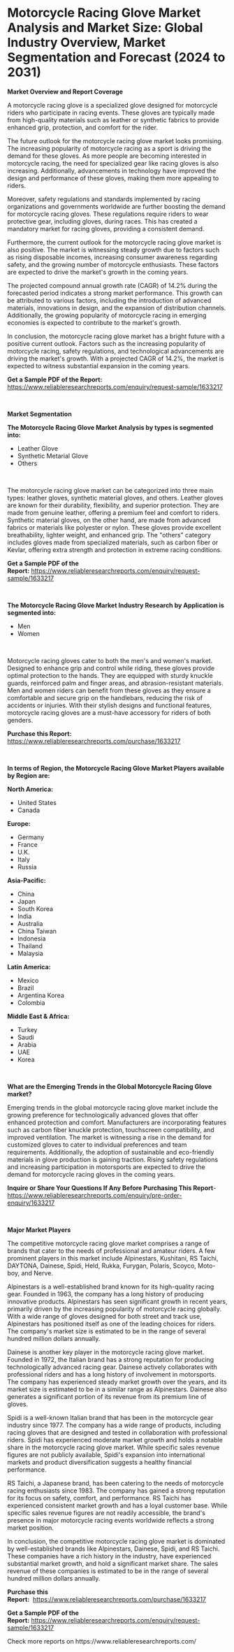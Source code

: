 <p><h1>Motorcycle Racing Glove Market Analysis and Market Size: Global Industry Overview, Market Segmentation and Forecast (2024 to 2031)</h1></p><p><strong>Market Overview and Report Coverage</strong></p>
<p><p>A motorcycle racing glove is a specialized glove designed for motorcycle riders who participate in racing events. These gloves are typically made from high-quality materials such as leather or synthetic fabrics to provide enhanced grip, protection, and comfort for the rider.</p><p>The future outlook for the motorcycle racing glove market looks promising. The increasing popularity of motorcycle racing as a sport is driving the demand for these gloves. As more people are becoming interested in motorcycle racing, the need for specialized gear like racing gloves is also increasing. Additionally, advancements in technology have improved the design and performance of these gloves, making them more appealing to riders.</p><p>Moreover, safety regulations and standards implemented by racing organizations and governments worldwide are further boosting the demand for motorcycle racing gloves. These regulations require riders to wear protective gear, including gloves, during races. This has created a mandatory market for racing gloves, providing a consistent demand.</p><p>Furthermore, the current outlook for the motorcycle racing glove market is also positive. The market is witnessing steady growth due to factors such as rising disposable incomes, increasing consumer awareness regarding safety, and the growing number of motorcycle enthusiasts. These factors are expected to drive the market's growth in the coming years.</p><p>The projected compound annual growth rate (CAGR) of 14.2% during the forecasted period indicates a strong market performance. This growth can be attributed to various factors, including the introduction of advanced materials, innovations in design, and the expansion of distribution channels. Additionally, the growing popularity of motorcycle racing in emerging economies is expected to contribute to the market's growth.</p><p>In conclusion, the motorcycle racing glove market has a bright future with a positive current outlook. Factors such as the increasing popularity of motorcycle racing, safety regulations, and technological advancements are driving the market's growth. With a projected CAGR of 14.2%, the market is expected to witness substantial expansion in the coming years.</p></p>
<p><strong>Get a Sample PDF of the Report:</strong> <a href="https://www.reliableresearchreports.com/enquiry/request-sample/1633217">https://www.reliableresearchreports.com/enquiry/request-sample/1633217</a></p>
<p>&nbsp;</p>
<p><strong>Market Segmentation</strong></p>
<p><strong>The Motorcycle Racing Glove Market Analysis by types is segmented into:</strong></p>
<p><ul><li>Leather Glove</li><li>Synthetic Metarial Glove</li><li>Others</li></ul></p>
<p>&nbsp;</p>
<p><p>The motorcycle racing glove market can be categorized into three main types: leather gloves, synthetic material gloves, and others. Leather gloves are known for their durability, flexibility, and superior protection. They are made from genuine leather, offering a premium feel and comfort to riders. Synthetic material gloves, on the other hand, are made from advanced fabrics or materials like polyester or nylon. These gloves provide excellent breathability, lighter weight, and enhanced grip. The "others" category includes gloves made from specialized materials, such as carbon fiber or Kevlar, offering extra strength and protection in extreme racing conditions.</p></p>
<p><strong>Get a Sample PDF of the Report:</strong>&nbsp;<a href="https://www.reliableresearchreports.com/enquiry/request-sample/1633217">https://www.reliableresearchreports.com/enquiry/request-sample/1633217</a></p>
<p>&nbsp;</p>
<p><strong>The Motorcycle Racing Glove Market Industry Research by Application is segmented into:</strong></p>
<p><ul><li>Men</li><li>Women</li></ul></p>
<p>&nbsp;</p>
<p><p>Motorcycle racing gloves cater to both the men's and women's market. Designed to enhance grip and control while riding, these gloves provide optimal protection to the hands. They are equipped with sturdy knuckle guards, reinforced palm and finger areas, and abrasion-resistant materials. Men and women riders can benefit from these gloves as they ensure a comfortable and secure grip on the handlebars, reducing the risk of accidents or injuries. With their stylish designs and functional features, motorcycle racing gloves are a must-have accessory for riders of both genders.</p></p>
<p><strong>Purchase this Report:</strong>&nbsp; <a href="https://www.reliableresearchreports.com/purchase/1633217">https://www.reliableresearchreports.com/purchase/1633217</a></p>
<p>&nbsp;</p>
<p><strong>In terms of Region, the Motorcycle Racing Glove Market Players available by Region are:</strong></p>
<p>
    <p> <strong> North America: </strong>
        <ul>
            <li>United States</li>
            <li>Canada</li>
        </ul>
        </p> 
    <p> <strong> Europe: </strong>
        <ul>
            <li>Germany</li>
            <li>France</li>
            <li>U.K.</li>
            <li>Italy</li>
            <li>Russia</li>
        </ul>
        </p> 
    <p> <strong> Asia-Pacific: </strong>
        <ul>
            <li>China</li>
            <li>Japan</li>
            <li>South Korea</li>
            <li>India</li>
            <li>Australia</li>
            <li>China Taiwan</li>
            <li>Indonesia</li>
            <li>Thailand</li>
            <li>Malaysia</li>
        </ul>
        </p> 
    <p> <strong> Latin America: </strong>
        <ul>
            <li>Mexico</li>
            <li>Brazil</li>
            <li>Argentina Korea</li>
            <li>Colombia</li>
        </ul>
        </p> 
    <p> <strong> Middle East & Africa: </strong>
        <ul>
            <li>Turkey</li>
            <li>Saudi</li>
            <li>Arabia</li>
            <li>UAE</li>
            <li>Korea</li>
        </ul>
    </p>
    </p>
<p>&nbsp;</p>
<p><strong>What are the Emerging Trends in the Global Motorcycle Racing Glove market?</strong></p>
<p><p>Emerging trends in the global motorcycle racing glove market include the growing preference for technologically advanced gloves that offer enhanced protection and comfort. Manufacturers are incorporating features such as carbon fiber knuckle protection, touchscreen compatibility, and improved ventilation. The market is witnessing a rise in the demand for customized gloves to cater to individual preferences and team requirements. Additionally, the adoption of sustainable and eco-friendly materials in glove production is gaining traction. Rising safety regulations and increasing participation in motorsports are expected to drive the demand for motorcycle racing gloves in the coming years.</p></p>
<p><strong>Inquire or Share Your Questions If Any Before Purchasing This Report</strong>- <a href="https://www.reliableresearchreports.com/enquiry/pre-order-enquiry/1633217">https://www.reliableresearchreports.com/enquiry/pre-order-enquiry/1633217</a></p>
<p>&nbsp;</p>
<p><strong>Major Market Players</strong></p>
<p><p>The competitive motorcycle racing glove market comprises a range of brands that cater to the needs of professional and amateur riders. A few prominent players in this market include Alpinestars, Kushitani, RS Taichi, DAYTONA, Dainese, Spidi, Held, Rukka, Furygan, Polaris, Scoyco, Moto-boy, and Nerve. </p><p>Alpinestars is a well-established brand known for its high-quality racing gear. Founded in 1963, the company has a long history of producing innovative products. Alpinestars has seen significant growth in recent years, primarily driven by the increasing popularity of motorcycle racing globally. With a wide range of gloves designed for both street and track use, Alpinestars has positioned itself as one of the leading choices for riders. The company's market size is estimated to be in the range of several hundred million dollars annually.</p><p>Dainese is another key player in the motorcycle racing glove market. Founded in 1972, the Italian brand has a strong reputation for producing technologically advanced racing gear. Dainese actively collaborates with professional riders and has a long history of involvement in motorsports. The company has experienced steady market growth over the years, and its market size is estimated to be in a similar range as Alpinestars. Dainese also generates a significant portion of its revenue from its premium line of gloves.</p><p>Spidi is a well-known Italian brand that has been in the motorcycle gear industry since 1977. The company has a wide range of products, including racing gloves that are designed and tested in collaboration with professional riders. Spidi has experienced moderate market growth and holds a notable share in the motorcycle racing glove market. While specific sales revenue figures are not publicly available, Spidi's expansion into international markets and product diversification suggests a healthy financial performance.</p><p>RS Taichi, a Japanese brand, has been catering to the needs of motorcycle racing enthusiasts since 1983. The company has gained a strong reputation for its focus on safety, comfort, and performance. RS Taichi has experienced consistent market growth and has a loyal customer base. While specific sales revenue figures are not readily accessible, the brand's presence in major motorcycle racing events worldwide reflects a strong market position.</p><p>In conclusion, the competitive motorcycle racing glove market is dominated by well-established brands like Alpinestars, Dainese, Spidi, and RS Taichi. These companies have a rich history in the industry, have experienced substantial market growth, and hold a significant market share. The sales revenue of these companies is estimated to be in the range of several hundred million dollars annually.</p></p>
<p><strong>Purchase this Report:</strong>&nbsp;&nbsp;<a href="https://www.reliableresearchreports.com/purchase/1633217">https://www.reliableresearchreports.com/purchase/1633217</a></p>
<p></p>
<p><strong>Get a Sample PDF of the Report:</strong>&nbsp;<a href="https://www.reliableresearchreports.com/enquiry/request-sample/1633217">https://www.reliableresearchreports.com/enquiry/request-sample/1633217</a></p>
<p>Check more reports on https://www.reliableresearchreports.com/</p>